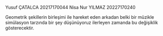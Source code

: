 Yusuf ÇATALCA 20217170044 
Nisa Nur YILMAZ 20227170240

Geometrik şekillerin birleşimi ile hareket eden arkadan belki bir müzikle simülasyon tarzında bir şey düşünüyoruz ilerleyen zamanda bu değişiklik gösterecektir. 

